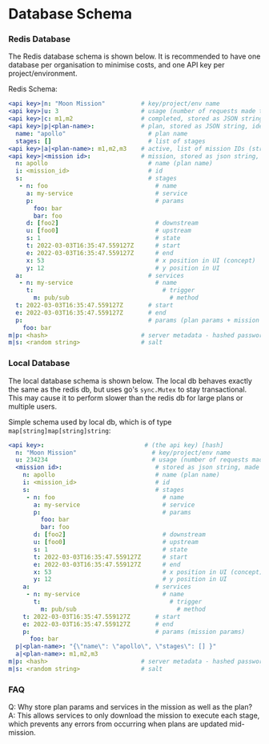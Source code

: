 
# Database Schema

### Redis Database

The Redis database schema is shown below.
It is recommended to have one database per organisation to minimise costs, and one API key per project/environment.

Redis Schema:

```yaml
<api key>|n: "Moon Mission"          # key/project/env name
<api key>|u: 3                       # usage (number of requests made to this key)
<api key>|c: m1,m2                   # completed, stored as JSON string, list of completed mission IDs (strings)
<api key>|p|<plan-name>:             # plan, stored as JSON string, identical to mission without stage timings
  name: "apollo"                       # plan name
  stages: []                           # list of stages
<api key>|a|<plan-name>: m1,m2,m3    # active, list of mission IDs (strings) for a plan, which get removed when deleted
<api key>|<mission id>:              # mission, stored as json string, made as small as possible
  n: apollo                            # name (plan name)
  i: <mission_id>                      # id
  s:                                   # stages
   - n: foo                              # name
     a: my-service                       # service
     p:                                  # params
       foo: bar                          
       bar: foo
     d: [foo2]                           # downstream 
     u: [foo0]                           # upstream
     s: 1                                # state
     t: 2022-03-03T16:35:47.559127Z      # start
     e: 2022-03-03T16:35:47.559127Z      # end
     x: 53                               # x position in UI (concept)
     y: 12                               # y position in UI
  a:                                   # services
   - n: my-service                       # name
     t:                                    # trigger
       m: pub/sub                            # method
  t: 2022-03-03T16:35:47.559127Z       # start
  e: 2022-03-03T16:35:47.559127Z       # end
  p:                                   # params (plan params + mission params)
    foo: bar
m|p: <hash>                          # server metadata - hashed password
m|s: <random string>                 # salt
```

### Local Database

The local database schema is shown below. The local db behaves exactly the same as the redis db, 
but uses go's `sync.Mutex` to stay transactional. 
This may cause it to perform slower than the redis db for large plans or multiple users. 

Simple schema used by local db, which is of type `map[string]map[string]string`:

```yaml
<api key>:                            # (the api key) [hash]
  n: "Moon Mission"                     # key/project/env name
  u: 234234                             # usage (number of requests made to this key)
  <mission id>:                          # stored as json string, made as small as possible
    n: apollo                            # name (plan name)
    i: <mission_id>                      # id
    s:                                   # stages
     - n: foo                              # name
       a: my-service                       # service
       p:                                  # params
         foo: bar
         bar: foo
       d: [foo2]                           # downstream 
       u: [foo0]                           # upstream
       s: 1                                # state
       t: 2022-03-03T16:35:47.559127Z      # start
       e: 2022-03-03T16:35:47.559127Z      # end
       x: 53                               # x position in UI (concept)
       y: 12                               # y position in UI
    a:                                   # services
     - n: my-service                       # name
       t:                                    # trigger
         m: pub/sub                            # method
    t: 2022-03-03T16:35:47.559127Z       # start
    e: 2022-03-03T16:35:47.559127Z       # end
    p:                                   # params (mission params)
      foo: bar
  p|<plan-name>: "{\"name\": \"apollo\", \"stages\": [] }"
  a|<plan-name>: m1,m2,m3
m|p: <hash>                          # server metadata - hashed password
m|s: <random string>                 # salt
```

### FAQ

Q: Why store plan params and services in the mission as well as the plan?
A: This allows services to only download the mission to execute each stage, which prevents any errors from occurring when plans are updated mid-mission.

